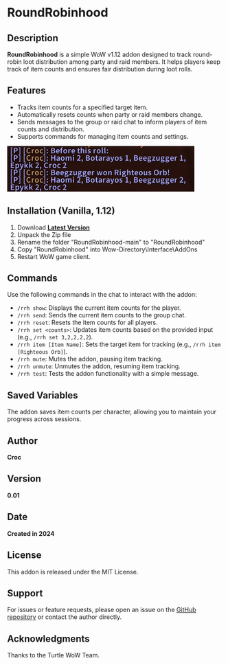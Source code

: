 # RoundRobinhood

## Description
**RoundRobinhood** is a simple WoW v1.12 addon designed to track round-robin loot distribution among party and raid members. It helps players keep track of item counts and ensures fair distribution during loot rolls.

## Features
- Tracks item counts for a specified target item.
- Automatically resets counts when party or raid members change.
- Sends messages to the group or raid chat to inform players of item counts and distribution.
- Supports commands for managing item counts and settings.

![preview](https://raw.githubusercontent.com/ZenSociety/ProjectImagesVault/refs/heads/main/rr1.png)

## Installation (Vanilla, 1.12)
1. Download **[Latest Version](https://github.com/ZenSociety/RoundRobinhood/archive/master.zip)**
2. Unpack the Zip file
3. Rename the folder "RoundRobinhood-main" to "RoundRobinhood"
4. Copy "RoundRobinhood" into Wow-Directory\Interface\AddOns
5. Restart WoW game client.

## Commands
Use the following commands in the chat to interact with the addon:

- `/rrh show`: Displays the current item counts for the player.
- `/rrh send`: Sends the current item counts to the group chat.
- `/rrh reset`: Resets the item counts for all players.
- `/rrh set <counts>`: Updates item counts based on the provided input (e.g., `/rrh set 3,2,2,2,2`).
- `/rrh item [Item Name]`: Sets the target item for tracking (e.g., `/rrh item [Righteous Orb]`).
- `/rrh mute`: Mutes the addon, pausing item tracking.
- `/rrh unmute`: Unmutes the addon, resuming item tracking.
- `/rrh test`: Tests the addon functionality with a simple message.

## Saved Variables
The addon saves item counts per character, allowing you to maintain your progress across sessions.

## Author
**Croc**

## Version
**0.01**

## Date
**Created in 2024**

## License
This addon is released under the MIT License.

## Support
For issues or feature requests, please open an issue on the [GitHub repository](https://github.com/ZenSociety/RoundRobinhood/issues) or contact the author directly.

## Acknowledgments
Thanks to the Turtle WoW Team.
